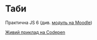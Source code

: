 # Таби

Практична JS 6 (див. [модуль на Moodle](https://distance.kuk.edu.ua/mod/assign/view.php?id=143427))

[Живий приклад на Codepen](https://codepen.io/Dmytro-Baida-the-looper/pen/YPPEvdz)
